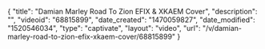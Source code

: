 {
    "title": "Damian Marley   Road To Zion EFIX & XKAEM Cover",
    "description": "",
    "videoid": "68815899",
    "date_created": "1470059827",
    "date_modified": "1520546034",
    "type": "captivate",
    "layout": "video",
    "url": "\/v\/damian-marley-road-to-zion-efix-xkaem-cover\/68815899"
}